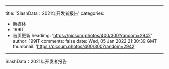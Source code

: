 
---
title: 'SlashData：2021年开发者报告'
categories: 
 - 新媒体
 - 199IT
 - 首页更新
headimg: 'https://picsum.photos/400/300?random=2942'
author: 199IT
comments: false
date: Wed, 05 Jan 2022 21:30:39 GMT
thumbnail: 'https://picsum.photos/400/300?random=2942'
---

<div>   
SlashData：2021年开发者报告  
</div>
            